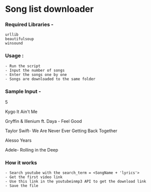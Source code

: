 # Song list downloader

### Required Libraries - 
	
	urllib	
	beautifulsoup
	winsound

### Usage :
	- Run the script
	- Input the number of songs
	- Enter the songs one by one
	- Songs are downloaded to the same folder

### Sample Input - 

5

Kygo It Ain't Me 

Gryffin & Illenium ft. Daya - Feel Good

Taylor Swift- We Are Never Ever Getting Back Together

Alesso Years

Adele- Rolling in the Deep

### How it works
	- Search youtube with the search_term = <SongName + 'lyrics'>
	- Get the first video link
	- Use this link in the youtubeinmp3 API to get the download link
	- Save the file
